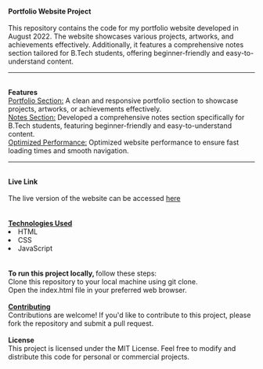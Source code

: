 <b>Portfolio Website Project</b>
<br>
<br>
This repository contains the code for my portfolio website developed in August 2022. The website showcases various projects, artworks, and achievements effectively. Additionally, it features a comprehensive notes section tailored for B.Tech students, offering beginner-friendly and easy-to-understand content.
<br>
<hr>
<br>
<b>Features</b>
<br>
<u>Portfolio Section:</u> A clean and responsive portfolio section to showcase projects, artworks, or achievements effectively.<br>
<u>Notes Section:</u> Developed a comprehensive notes section specifically for B.Tech students, featuring beginner-friendly and easy-to-understand content.<br>
<u>Optimized Performance:</u> Optimized website performance to ensure fast loading times and smooth navigation.
<br>
<hr>
<br>
<b>Live Link</b>
<br>
<br>
The live version of the website can be accessed  <a href="https://ank-portfolio-website.vercel.app/">here</a><br>
<br>
<br>
<b><u>Technologies Used</b> </u><br>
<li>HTML</li>
<li>CSS</li>
<li>JavaScript</li>
<br>
<br>
<b> To run this project locally, </b> follow these steps:
<br>
Clone this repository to your local machine using git clone.<br>
Open the index.html file in your preferred web browser.
<br>
<br>
<b><u>Contributing</u></b><br>
Contributions are welcome! If you'd like to contribute to this project, please fork the repository and submit a pull request.
<br>
<br>
<b>License</b><br>
This project is licensed under the MIT License. Feel free to modify and distribute this code for personal or commercial projects.
